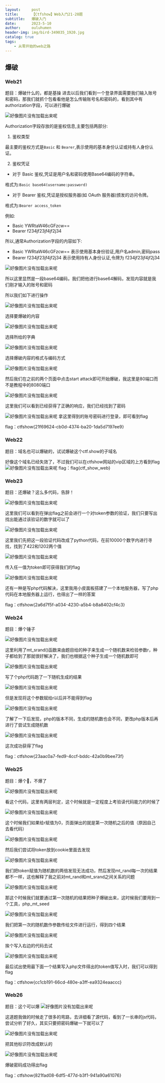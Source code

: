 ```yaml
---
layout:     post   				    
title:      【Ctfshow】Web入门21-28题		
subtitle:   爆破入门
date:       2023-5-10 				
author:     ouluhumen 						
header-img: img/bird-349035_1920.jpg 	
catalog: true 						
tags:								
    - 从零开始的web之路
---
```


## 爆破
### Web21
题目：爆破什么的，都是基操
进去以后我们看到一个登录界面需要我们输入账号和密码，那我们就抓个包看看他是怎么传输账号名和密码的，看到其中有authorization字段，可以进行爆破

![好像图片没有加载出来呢](/img/ctfshow/web/web21-1.png)

Authorization字段存放的是鉴权信息,主要包括两部分:

1. 鉴权类型

最主要的鉴权方式是`Basic` 和 `Bearer`,表示使用的基本身份认证或持有人身份认证。

2. 鉴权凭证

- 对于 Basic 鉴权,凭证是用户名和密码使用Base64编码的字符串。

格式为:`Basic base64(username:password)`

- 对于 Bearer 鉴权,凭证是授权服务器(如 OAuth 服务器)颁发的访问令牌。 

格式为:`Bearer access_token`

例如: 

- Basic YWRtaW46cGFzcw==
- Bearer f234jf23jf4jf2j34

所以,通常Authorization字段的内容如下:

- Basic YWRtaW46cGFzcw==  表示使用基本身份验证,用户名admin,密码pass
- Bearer f234jf23jf4jf2j34 表示使用持有人身份认证,令牌为 f234jf23jf4jf2j34

![好像图片没有加载出来呢](/img/ctfshow/web/web21-2.png)

所以这里显然是一段base64编码，我们把他进行base64解码，发现内容就是我们刚才输入的账号和密码

所以我们如下进行操作

![好像图片没有加载出来呢](/img/ctfshow/web/web21-3.png)

选择要爆破的内容

![好像图片没有加载出来呢](/img/ctfshow/web/web21-4.png)

选择所给的字典

![好像图片没有加载出来呢](/img/ctfshow/web/web21-5.png)

选择爆破内容的格式与编码方式

![好像图片没有加载出来呢](/img/ctfshow/web/web21-6.png)

然后我们在之前的两个页面中点击start attack即可开始爆破，我这里是80端口而不是教程中的8080端口

![好像图片没有加载出来呢](/img/ctfshow/web/web21-7.png)

这里我们可以看到已经获得了正确的响应，我们已经找到了密码

![好像图片没有加载出来呢](/img/ctfshow/web/web21-8.png)
拿这里得到的账号密码进行登录，即可看到flag

flag：ctfshow{21f69624-cb0d-4374-ba20-1da5d7197ee9}

### Web22
题目：域名也可以爆破的，试试爆破这个ctf.show的子域名

好像这个域名已经失效了，不过我们可以在ctfshow网站的vip区域的上方看到flag
![好像图片没有加载出来呢](/img/ctfshow/web/web22-1.png)
flag：flag{ctf_show_web}

### Web23
题目：还爆破？这么多代码，告辞！

![好像图片没有加载出来呢](/img/ctfshow/web/web23-1.png)

这里我们可以看到在弹出flag之前会进行一个对token参数的验证，我们只要写出找出能通过该验证的数字就可以了

![好像图片没有加载出来呢](/img/ctfshow/web/web23-2.png)

这里我们先把这一段验证代码改成了python代码，在前10000个数字内进行寻找，找到了422和1202两个值

![好像图片没有加载出来呢](/img/ctfshow/web/web23-3.png)

传入任一值为token即可获得我们的flag

![好像图片没有加载出来呢](/img/ctfshow/web/web23-4.png)

还有一种是写php代码解决，这里我用小皮面板搭建了一个本地服务器，写了php代码在本地服务器上运行，也得出了一样的答案

flag：ctfshow{2a6d7f5f-a034-4230-a5b4-b8a8402cf4c3}

### Web24
题目：爆个锤子

![好像图片没有加载出来呢](/img/ctfshow/web/web24-1.png)

这里利用了mt_srand()函数来由题目给的种子来生成一个随机数来检验参数r，种子都给到了那就很好解决了，我们也根据这个种子生成一个随机数即可

![好像图片没有加载出来呢](/img/ctfshow/web/web24-2.png)

写了个php代码跑了一下随机生成的结果

![好像图片没有加载出来呢](/img/ctfshow/web/web24-3.png)

但是发现将这个参数赋给r以后并不能得到flag

![好像图片没有加载出来呢](/img/ctfshow/web/web24-4.png)

了解了一下后发现，php的版本不同，生成的随机数也会不同，更改php版本后再进行了尝试生成随机数

![好像图片没有加载出来呢](/img/ctfshow/web/web24-5.png)

这次成功获得了flag

flag：ctfshow{23aac0a7-fed9-4ccf-bddc-42a0b9bee73f}

### Web25
题目：爆个🔨，不爆了

![好像图片没有加载出来呢](/img/ctfshow/web/web25-1.png)

看这个代码，这里有两层判定，这个时候就是一定程度上考验读代码能力的时候了

![好像图片没有加载出来呢](/img/ctfshow/web/web25-2.png)

这个时候我们如果给r赋值为0，页面弹出的就是第一次随机之后的值（原因自己去看代码）

![好像图片没有加载出来呢](/img/ctfshow/web/web25-3.png)

然后我们尝试将token放到cookie里面去发现

![好像图片没有加载出来呢](/img/ctfshow/web/web25-4.png)

我们把token赋值为随机数的两倍发现无法成功，然后发现mt_rand每一次的结果都不一样，这也解释了我之前对mt_rand和mt_srand之间关系的问题

![好像图片没有加载出来呢](/img/ctfshow/web/web25-5.png)

那这个时候我们就要通过第一次随机的结果把种子爆破出来，这时候我们要用到一个工具，php_mt_seed

![好像图片没有加载出来呢](/img/ctfshow/web/web25-6.png)

我们把第一次的随机数作参数传给文件进行运行，得到四个结果

![好像图片没有加载出来呢](/img/ctfshow/web/web25-7.png)

挨个写入右边的代码去试

![好像图片没有加载出来呢](/img/ctfshow/web/web25-8.png)

最后试出使用最下面一个结果写入php文件得出的token值写入时，我们可以得到flag

flag：ctfshow{cc1cb191-66cd-480e-a3ff-ea9324eaaccc}

### Web26
题目：这个可以爆
![好像图片没有加载出来呢](/img/ctfshow/web/web26-1.png)

这道题我做的时候走了很多的弯路，去详细看了源代码，看到了一长串的js代码，尝试分析了好久，其实只要把密码爆破一下就可以了

![好像图片没有加载出来呢](/img/ctfshow/web/web26-2.png)

把其他标识符改成默认的

![好像图片没有加载出来呢](/img/ctfshow/web/web26-3.png)

爆破密码成功得出flag

flag：ctfshow{821fad08-6df5-477d-b3f1-941a90a61076}
